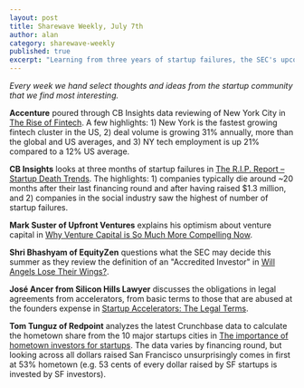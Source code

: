 ```yaml
---
layout: post
title: Sharewave Weekly, July 7th
author: alan
category: sharewave-weekly
published: true
excerpt: "Learning from three years of startup failures, the SEC's upcoming ruling on the Accredited Investor, legal obligations from accelerator agreements, and a review of the NYC Fintech community in this edition of the Sharewave Weekly."
---
```

*Every week we hand select thoughts and ideas from the startup community that we find most interesting.*

**Accenture** poured through CB Insights data reviewing of New York City in [The Rise of Fintech](https://www.cbinsights.com/research-reports/NY-FinTech-Report.pdf). A few highlights: 1) New York is the fastest growing fintech cluster in the US, 2) deal volume is growing 31% annually, more than the global and US averages, and 3) NY tech employment is up 21% compared to a 12% US average.

**CB Insights** looks at three months of startup failures in [The R.I.P. Report – Startup Death Trends](https://www.cbinsights.com/blog/startup-death-data). The highlights: 1) companies typically die around ~20 months after their last financing round and after having raised $1.3 million, and 2) companies in the social industry saw the highest of number of startup failures.

**Mark Suster of Upfront Ventures** explains his optimism about venture capital in [Why Venture Capital is So Much More Compelling Now](http://www.bothsidesofthetable.com/2014/06/29/why-venture-capital-is-so-much-more-compelling-now/).

**Shri Bhashyam of EquityZen** questions what the SEC may decide this summer as they review the definition of an "Accredited Investor" in [Will Angels Lose Their Wings?](http://equityzen.com/blog/accredited-investor-standards-SEC-review).

**José Ancer from Silicon Hills Lawyer** discusses the obligations in legal agreements from accelerators, from basic terms to those that are abused at the founders expense in [Startup Accelerators: The Legal Terms](http://siliconhillslawyer.com/2014/07/01/startup-accelerators-legal-terms/).

**Tom Tunguz of Redpoint** analyzes the latest Crunchbase data to calculate the hometown share from the 10 major startups cities in [The importance of hometown investors for startups](http://tomtunguz.com/hometown-investment/). The data varies by financing round, but looking across all dollars raised San Francisco unsurprisingly comes in first at 53% hometown (e.g. 53 cents of every dollar raised by SF startups is invested by SF investors).

